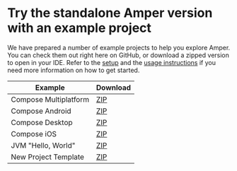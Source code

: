 # Try the standalone Amper version with an example project

We have prepared a number of example projects to help you explore Amper. You can check them out right here on GitHub, 
or download a zipped version to open in your IDE.
Refer to the [setup](../docs/Setup.md) and the [usage instructions](../docs/Usage.md#using-the-standalone-amper-version-from-the-command-line) if you need more
information on how to get started.

| Example               | Download                                                                                                                                        |
|-----------------------|-------------------------------------------------------------------------------------------------------------------------------------------------|
| Compose Multiplatform | [ZIP](https://hoover.fly.dev/download-zip/repo?user=JetBrains&name=amper&branch=main&path=/examples-standalone-amperlang/compose-multiplatform) |
| Compose Android       | [ZIP](https://hoover.fly.dev/download-zip/repo?user=JetBrains&name=amper&branch=main&path=/examples-standalone-amperlang/compose-android)       |
| Compose Desktop       | [ZIP](https://hoover.fly.dev/download-zip/repo?user=JetBrains&name=amper&branch=main&path=/examples-standalone-amperlang/compose-desktop)       |
| Compose iOS           | [ZIP](https://hoover.fly.dev/download-zip/repo?user=JetBrains&name=amper&branch=main&path=/examples-standalone-amperlang/compose-ios)           |
| JVM "Hello, World"    | [ZIP](https://hoover.fly.dev/download-zip/repo?user=JetBrains&name=amper&branch=main&path=/examples-standalone-amperlang/jvm)                   |
| New Project Template  | [ZIP](https://hoover.fly.dev/download-zip/repo?user=JetBrains&name=amper&branch=main&path=/examples-standalone-amperlang/new-project-template)  |

